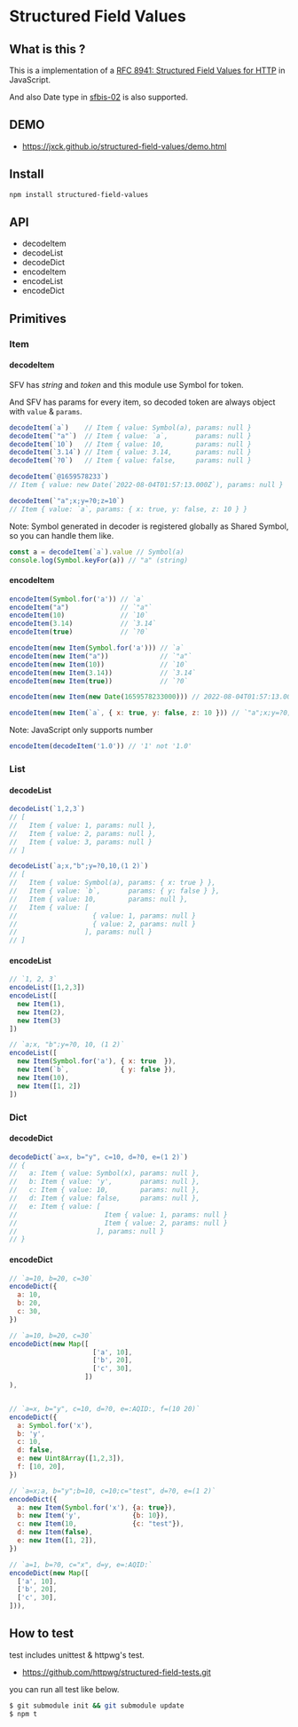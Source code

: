 # Structured Field Values

## What is this ?

This is a implementation of a [RFC 8941: Structured Field Values for HTTP](https://www.rfc-editor.org/rfc/rfc8941.html) in JavaScript.

And also Date type in [sfbis-02](https://www.ietf.org/archive/id/draft-ietf-httpbis-sfbis-02.html) is also supported.


## DEMO

- https://jxck.github.io/structured-field-values/demo.html


## Install

```sh
npm install structured-field-values
```


## API

- decodeItem
- decodeList
- decodeDict
- encodeItem
- encodeList
- encodeDict


## Primitives

### Item

#### decodeItem

SFV has *string* and *token* and this module use Symbol for token.

And SFV has params for every item, so decoded token are always object with `value` & `params`.

```js
decodeItem(`a`)    // Item { value: Symbol(a), params: null }
decodeItem(`"a"`)  // Item { value: `a`,       params: null }
decodeItem(`10`)   // Item { value: 10,        params: null }
decodeItem(`3.14`) // Item { value: 3.14,      params: null }
decodeItem(`?0`)   // Item { value: false,     params: null }

decodeItem(`@1659578233`)
// Item { value: new Date(`2022-08-04T01:57:13.000Z`), params: null }

decodeItem(`"a";x;y=?0;z=10`)
// Item { value: `a`, params: { x: true, y: false, z: 10 } }
```

Note: Symbol generated in decoder is registered globally as Shared Symbol, so you can handle them like.

```js
const a = decodeItem(`a`).value // Symbol(a)
console.log(Symbol.keyFor(a)) // "a" (string)
```


#### encodeItem

```js
encodeItem(Symbol.for('a')) // `a`
encodeItem("a")             // `"a"`
encodeItem(10)              // `10`
encodeItem(3.14)            // `3.14`
encodeItem(true)            // `?0`

encodeItem(new Item(Symbol.for('a'))) // `a`
encodeItem(new Item("a"))             // `"a"`
encodeItem(new Item(10))              // `10`
encodeItem(new Item(3.14))            // `3.14`
encodeItem(new Item(true))            // `?0`

encodeItem(new Item(new Date(1659578233000))) // 2022-08-04T01:57:13.000Z

encodeItem(new Item(`a`, { x: true, y: false, z: 10 })) // `"a";x;y=?0;z=10`
```

Note: JavaScript only supports number

```js
encodeItem(decodeItem('1.0')) // '1' not '1.0'
```


### List

#### decodeList

```js
decodeList(`1,2,3`)
// [
//   Item { value: 1, params: null },
//   Item { value: 2, params: null },
//   Item { value: 3, params: null }
// ]

decodeList(`a;x,"b";y=?0,10,(1 2)`)
// [
//   Item { value: Symbol(a), params: { x: true } },
//   Item { value: `b`,       params: { y: false } },
//   Item { value: 10,        params: null },
//   Item { value: [
//                   { value: 1, params: null }
//                   { value: 2, params: null }
//                 ], params: null }
// ]
```


#### encodeList

```js
// `1, 2, 3`
encodeList([1,2,3])
encodeList([
  new Item(1),
  new Item(2),
  new Item(3)
])

// `a;x, "b";y=?0, 10, (1 2)`
encodeList([
  new Item(Symbol.for('a'), { x: true  }),
  new Item(`b`,             { y: false }),
  new Item(10),
  new Item([1, 2])
])
```


### Dict

#### decodeDict

```js
decodeDict(`a=x, b="y", c=10, d=?0, e=(1 2)`)
// {
//   a: Item { value: Symbol(x), params: null },
//   b: Item { value: 'y',       params: null },
//   c: Item { value: 10,        params: null },
//   d: Item { value: false,     params: null },
//   e: Item { value: [
//                      Item { value: 1, params: null }
//                      Item { value: 2, params: null }
//                    ], params: null }
// }
```


#### encodeDict

```js
// `a=10, b=20, c=30`
encodeDict({
  a: 10,
  b: 20,
  c: 30,
})

// `a=10, b=20, c=30`
encodeDict(new Map([
                     ['a', 10],
                     ['b', 20],
                     ['c', 30],
                   ])
),


// `a=x, b="y", c=10, d=?0, e=:AQID:, f=(10 20)`
encodeDict({
  a: Symbol.for('x'),
  b: 'y',
  c: 10,
  d: false,
  e: new Uint8Array([1,2,3]),
  f: [10, 20],
})

// `a=x;a, b="y";b=10, c=10;c="test", d=?0, e=(1 2)`
encodeDict({
  a: new Item(Symbol.for('x'), {a: true}),
  b: new Item('y',             {b: 10}),
  c: new Item(10,              {c: "test"}),
  d: new Item(false),
  e: new Item([1, 2]),
})

// `a=1, b=?0, c="x", d=y, e=:AQID:`
encodeDict(new Map([
  ['a', 10],
  ['b', 20],
  ['c', 30],
])),
```


## How to test

test includes unittest & httpwg's test.

- https://github.com/httpwg/structured-field-tests.git

you can run all test like below.

```sh
$ git submodule init && git submodule update
$ npm t
```